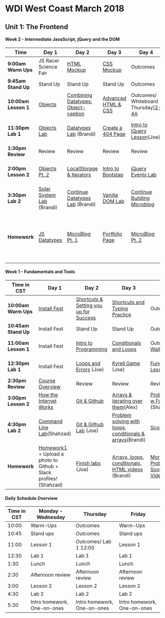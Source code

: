 # WDI West Coast March 2018
<!---
## Final Project

#### Week 12 - Final Project
Time                 | Day 1          |    Day 2      | Day 3                          | Day 4         | Day  5                      |
-----                | --------       | ----------    | ----------                     | --------      | ---------                   |
**9:00am Warm Ups**  | Final Project  | Final Project | [Optional Big O lesson][12-3A]                 | Final Project | Final Project               |
**9:45am Stand Up**  | Stand Up       | Stand Up      | Stand Up                       | Stand Up      | Stand Up                    |   
**10:00am Lesson 1** | Final Project  | Final Project | Final Project                  | Final Project | Final Project 	 	         |  
**11:30pm Lab 1**    | Final Project  | Final Project | Final Project                  | Final Project | Final Project               |  
**1:30pm Review**    | [Webpack Optional Lesson][12-1C]  | [Redux Optional Lesson][12-1C] | Final Project				   | Final Project | Final Project  		     |
**2:00pm Lesson 2**  | Final Project  | Final Project | Final Project  / 3:00 Outcomes | Final Project | Final Project Presentations |
**3:30pm Lab 2**     | Final Project  | Final Project | Outcomes                       | Final Project | Final Project Presentations |
**Homework**         | Final Project  | Final Project | Final Project     			   | Final Project | CELEBRATION!                |
--->

<!--- MONDAY --->
[12-1C]: https://git.generalassemb.ly/gist/alexw/7fe4b5e0736b1364018078bafbd28774 "Webpack"

<!--- TUESDAY --->
[12-2C]: https://github.com/shahzadkhan3iii7/react-redux-click-counter "React"
<!--- WEDS --->
[12-3A]: https://git.generalassemb.ly/WDIplus-ATX/algorithm-complexity-and-big-o/blob/master/README.md "Big O"

<!---
## Unit 4: Getting Bilingual with Python

#### Week 11 - Project 4
Time                 | Day 1      |    Day 2  | Day 3                            | Day 4                    | Day  5                  |
-----                | --------   | ----------| ----------                       | --------                 | ---------               |
**9:00am Warm Ups**  | Project 4  | Project 4 | [Data Structures][11-3A]  | Project 4                | Final Project Approvals |
**9:45am Stand Up**  | Stand Up   | Stand Up  | Stand Up                         | Stand Up                 | Stand Up         		  |   
**10:00am Lesson 1** | Project 4  | Project 4 | Project 4                        | Project 4                | Final Project Approvals |  
**11:30pm Lab 1**    | Project 4  | Project 4 | Project 4                        | Project 4                | Final Project Approvals |
**1:30pm Review**    | Project 4  | Project 4 | Project 4					     | Project 4                | Final Project Approvals |
**2:00pm Lesson 2**  | Project 4  | Project 4 | Project 4  / 3:00 Outcomes       | Project 4 Presentations! | Final Project Approvals |
**3:30pm Lab 2**     | Project 4  | Project 4 | Outcomes                         | Project 4 Presentations! | Final Project Approvals |
**Homework**         | Project 4  | Project 4 | Project 4     					 | [Final Project Prep][11-4F]       | Final Project!!!        |

 --->

<!--- WEDNESDAY --->
[11-3A]: https://git.generalassemb.ly/gist/alexw/80807439e72c961aeb5e3a70b6abaec7 "data structures"
[11-3B]:#
[11-3D]:#
[11-3C]:#
[11-3E]:#
[11-3F]:#
<!--- THURSDAY --->
[11-4A]:#
[11-4B]:#
[11-4C]:#
[11-4D]:#
[11-4E]:#
[11-4F]: https://git.generalassemb.ly/alexw/capstone-project/blob/master/README.md "Final Project"
<!--- FRIDAY --->
[11-5A]:#
[11-5B]:#
[11-5C]:#
[11-5C]:#
[11-5D]:#
[11-5E]:#
[11-5F]:#
<!---
#### Week 10 - Python + Django [reference material](https://wdi_sea.gitbooks.io/notes/content/15-python/python.html)
Time                 | Day 1                           |    Day 2                          | Day 3                            | Day 4                    | Day  5           |
-----                | --------                        | --------------                    | ----------                       | --------                 | ---------        |
**9:00am Warm Ups**  | [Warm Ups][10-1A]               | [Warm Ups][10-2A]                          | [Whiteboard Wednesday][10-3A]      | Warm Ups                 | Warm Ups         |
**9:45am Stand Up**  | Stand Up                        | Stand Up                          | Stand Up                         | Stand Up                 | Stand Up         |   
**10:00am Lesson 1** | [Intro to Python][10-1B]        | [Python Classes][10-2B]           | [SQL][10-3B]                     | [Intro to Django][10-4B] | [Project 4 Prep][10-5B] |  
**11:30pm Lab 1**    | Intro to Python | [Shopping List Lab][10-2C]       | [SQL Carmen Sandiego lab][10-3C] | [Django][10-4C]          | Project 4        |
**1:30pm Review**    |  Review					       | Review						       | Python Review					  | Review				     | Review   		|
**2:00pm Lesson 2**  | [Python Challenges][10-1D]      | [Inhertiance][10-2D] | [Relationships][10-3D]  / 3:00 Outcomes   | [Django][10-4D]          | Project 4        |
**3:30pm Lab 2**     | [Python Challenges][10-1E] | [Codebar Lab][10-2E]  | Outcomes                         | [Django][10-4E]          | Project 4        |
**Homework**         | [State Capitals + Video][10-1F] | Codebar Lab Cont. + [Reading][10-2F]  | [Orange Tree OOPython][10-3F]    | [Project 4 Prep][10-4F]  | Project 4        |
 --->

<!--- MONDAY --->
[10-1A]: https://git.generalassemb.ly/WDIplus-ATX/warm-ups/blob/master/week-10/monday.md "Warm up"
[10-1B]: https://git.generalassemb.ly/alexw/intro-python "Intro python"
[10-1C]:#
[10-1D]:https://git.generalassemb.ly/WDIplus-ATX/python-challenges/blob/master/README.md 'python challenges'
[10-1E]:https://git.generalassemb.ly/WDIplus-ATX/python-challenges/blob/master/README.md 'python challenges'
[10-1F]:https://git.generalassemb.ly/gist/alexw/1a850d8f4d031ab7aa19523e4304e2b5 

<!--- TUESDAY --->
[10-2A]: https://git.generalassemb.ly/WDIplus-ATX/warm-ups/blob/master/week-10/tuesday.md
[10-2B]: https://git.generalassemb.ly/WDIplus-ATX/python-classes/blob/master/README.md "Classes"
[10-2C]: https://git.generalassemb.ly/flawgical/Shopping-list-python "Shopping List Lab"
[10-2D]: https://git.generalassemb.ly/WDIplus-ATX/python-class-inheritance "Inheritance"
[10-2E]: https://git.generalassemb.ly/WDIplus-ATX/codebar "Codebar lab"
[10-2F]: https://medium.com/xplenty-blog/the-sql-vs-nosql-difference-mysql-vs-mongodb-32c9980e67b2
<!--- WEDNESDAY --->
[10-3A]: https://git.generalassemb.ly/WDIplus-ATX/warm-ups/blob/master/week-10/wednesday.md "Whiteboard Weds"
[10-3B]: https://git.generalassemb.ly/alexw/intro-sql "SQL"
[10-3C]: https://git.generalassemb.ly/WDIplus-ATX/carmen-sandiego/blob/master/README.md 'Carmen Sandiego'
[10-3D]: https://git.generalassemb.ly/gist/alexw/8580f95cd86156811d382ce7ee26d9d1
[10-3E]:#
[10-3F]: https://git.generalassemb.ly/gist/alexw/2f4c60314e6f601e1bce9127ba77c998
<!--- THURSDAY --->
[10-4A]: https://git.generalassemb.ly/gist/alexw/8580f95cd86156811d382ce7ee26d9d1
[10-4B]: https://git.generalassemb.ly/alexw/TreasureGram
[10-4C]:#
[10-4D]:#
[10-4E]:#
[10-4F]: https://git.generalassemb.ly/gist/alexw/5caca655bbc4b95926c73ced9482a743
<!--- FRIDAY --->
[10-5A]:#
[10-5B]:#
[10-5C]:#
[10-5C]:#
[10-5D]:#
[10-5E]:#
[10-5F]:#
<!---
## Unit 3: Front End 2018 with React

#### Week 9 - Project 3
Time                 | Day 1     |    Day 2                  | Day 3                           | Day 4                                   | Day  5    |
-----                | --------  | --------------            | ----------                      | --------                                | --------- |
**9:00am Warm Ups**  | Project 3 | Project 3                 | Whiteboard Wednesday (Optional) | Project 3                               | Project 3 |
**9:45am Stand Up**  | Stand Up  | Stand Up                  | Stand Up                        | Stand Up                                | Stand Up  |   
**10:00am Lesson 1** | Project 3 | [Webpack][9-2C](Optional) | [Redux][9-3C](Optional)         | [Advanced Command Line][9-4C](Optional) | Project 3 |  
**11:30pm Lab 1**    | Project 3 | Project 3                 | Project 3                       | Project 3                               | Project 3 |
**1:30pm Review**    | Project 3 | Project 3                 | Project 3 / 3:00 Outcomes       | Project 3                               | Project 3 Presentations |
**3:30pm Lab 2**     | Project 3 | Project 3                 | Outcomes                        | Project 3                               | Project 3 Presentations |
**Homework**         | Project 3 | Project 3                 | Project 3                       | Project 3 Planning                      | [Python Reading][9-5F] |
 --->

<!--- MONDAY --->
[9-1A]:#
[9-1B]:#
[9-1C]:#
[9-1D]:#
[9-1E]:#
[9-1F]:#
[9-1FB]:#
<!--- TUESDAY --->
[9-2A]:#
[9-2B]:#
[9-2C]: https://git.generalassemb.ly/gist/alexw/7fe4b5e0736b1364018078bafbd28774 "Webpack"
[9-2D]:#
[9-2E]:#
[9-2F]:#
<!--- WEDNESDAY --->
[9-3A]:#
[9-3B]:#
[9-3D]:#
[9-3C]:#
[9-3E]:#
[9-3F]:#
<!--- THURSDAY --->
[9-4A]:#
[9-4B]:#
[9-4C]:#
[9-4D]:#
[9-4E]:#
[9-4F]:#
<!--- FRIDAY --->
[9-5A]:#
[9-5B]:#
[9-5C]:#
[9-5C]:#
[9-5D]:#
[9-5E]:#
[9-5F]: https://git.generalassemb.ly/gist/alexw/53a0f9b5a55c60afadca1491eaa431ca "Python reading"
<!---
#### Week 8 - React
Time                 | Day 1                        |    Day 2                      | Day 3                                      | Day 4                    | Day  5    |
-----                | --------                     | --------------                | ----------                                 | --------                 | --------- |
**9:00am Warm Ups**  | [Warm Up][8-1A]              | [Warm Up][8-2A]               | [Whiteboard Wednesday][8-3A]               | [Warm Up][8-4A]          | Project 3 |
**9:45am Stand Up**  | Stand Up                     | Stand Up                      | Stand Up                                   | Stand Up                 | Stand Up  |   
**10:00am Lesson 1** | [Intro to React][8-1B]       | [React Router + Review][8-2B] | [Giphy Lab][8-3B]                          | [Reddit Clone Lab][8-4B] | Project 3 |  
**11:30pm Lab 1**    | [Intro to React pt. 2][8-1C] | [Todo Lab][8-2C]              | [Giphy Lab][8-3C]                          | [Reddit Clone Lab][8-4B] | Project 3 |
**1:30pm Review**    | Review                       | Review                        | [React Review + Walkthrough][8-3D]         | Review                   | Project 3 |
**2:00pm Lesson 2**  | [React Lab][8-1D]            | [Todo Lab][8-2D]              | React Review + Walkthrough / 3:00 Outcomes | [Reddit Clone Lab][8-3F] | Project 3 |
**3:30pm Lab 2**     | [React Lab 2][8-1E]          | [Todo Lab][8-2E]              | Outcomes                                   | [Project 3 Intro][8-4E]  | Project 3 |
**Homework**         | [React Lab][8-1F] + Reading  | [Todo Lab][8-2F]              | [Reddit Clone Lab][8-3F] + [promises reading][8-3FB]                   | Project 3 Planning       | Project 3 |
 --->

<!--- MONDAY --->
[8-1A]:#
[8-1B]: https://git.generalassemb.ly/WDIplus-ATX/react-intro/blob/master/README.md "React Intro"
[8-1C]: https://git.generalassemb.ly/WDIplus-ATX/react-intro-2/blob/master/README.md "React Intro 2"
[8-1D]: https://git.generalassemb.ly/WDIplus-ATX/simple-blog-react/blob/master/README.md 'React Lab'
[8-1E]: https://git.generalassemb.ly/WDIplus-ATX/atm-react-lab 'React Lab 2'
[8-1F]:#
[8-1FB]:#
<!--- TUESDAY --->
[8-2A]: https://git.generalassemb.ly/WDIplus-ATX/warm-ups/blob/master/week-8/tuesday.md "Warm up"
[8-2B]: https://git.generalassemb.ly/WDIplus-ATX/react-router/blob/master/README.md "React Router"
[8-2C]: https://git.generalassemb.ly/WDIplus-ATX/react_todo_walkthrough "Todo Lab"
[8-2D]: https://git.generalassemb.ly/WDIplus-ATX/react_todo_walkthrough "Todo Lab"
[8-2E]: https://git.generalassemb.ly/WDIplus-ATX/react_todo_walkthrough "Todo Lab"
[8-2F]: https://git.generalassemb.ly/WDIplus-ATX/react_todo_walkthrough "Todo Lab"
<!--- WEDNESDAY --->
[8-3A]: https://git.generalassemb.ly/WDIplus-ATX/warm-ups/blob/master/week-8/wednesday.md "Whiteboard Wendesday"
[8-3B]: https://git.generalassemb.ly/WDIplus-ATX/react-giphy/blob/master/README.md 'Giphy Lab'
[8-3D]:#
[8-3C]: https://git.generalassemb.ly/WDIplus-ATX/react-giphy/blob/master/README.md 'Giphy Lab'
[8-3E]:#
[8-3F]: https://git.generalassemb.ly/WDIplus-ATX/reddit-clone-mern 'Reddit Clone Lab'
[8-3FB]: https://git.generalassemb.ly/gist/alexw/fe83b700953eec0f821455347cd01b51 'promises reading'
<!--- THURSDAY --->
[8-4A]: https://git.generalassemb.ly/WDIplus-ATX/warm-ups/blob/master/week-8/thurs.md
[8-4B]:#
[8-4C]:#
[8-4D]:#
[8-4E]: https://git.generalassemb.ly/WDIplus-ATX/project3/blob/master/readme.md "Project 3"
[8-4F]:#
<!--- FRIDAY --->
[8-5A]:#
[8-5B]:#
[8-5C]:#
[8-5C]:#
[8-5D]:#
[8-5E]:#
[8-5F]:#
<!---
## Unit 2: Intro to the Back End - Node, Express and MongoDB

#### Week 7 - Project 2 + Bonus Lessons + Hackathon!
Time | Day 1 |    Day 2       | Day 3      | Day 4     | Day  5                                    |
----- | -------- | --------------   | ----------    | --------  | ---------   |
 **9:00am Warm Ups** | Project 2  | Project 2 | [Whiteboard Wednesday][7-3A] | Hackathon :computer:  | Hackathon |
 **9:45am Stand Up** | Stand Up | Stand Up  | Stand Up | Hackathon | Hackathon |
 **10:00am Lesson 1** | Project 2 |  Project 2  | [Unit 2 Review][7-3B]  | Hackathon | Hackathon |  
 **11:30pm Lab 1** | Project 2 | Project 2  |  [TDD + Jasmine][7-3C]   | Hackathon | Hackathon |
**1:30pm Review** | Project 2 | Project 2   |[BCrypt + Roll your Own Auth][7-3D]    | Hackathon | Hackathon |
**2:00pm Lesson 2** | Project 2 |  Project 2 Presentations |  [BCrypt + Roll your Own Auth][7-3B] / 3:00 Outcomes | Hackathon | Hackathon
**3:30pm Lab 2** | Project 2 |  Project 2 Presentations Cont. | Outcomes | Hackathon| Hackathon |
**Homework** | Project 2 | Relax | Relax | Hackathon | [Reading + Start thinking about Lightning Talks][7-5F] |
 --->

<!--- MONDAY --->
[7-1A]:#
[7-1B]:#
[7-1C]:#
[7-1D]:#
[7-1E]:#
[7-1F]:#
<!--- TUESDAY --->
[7-2A]:#
[7-2B]:#
[7-2C]:#
[7-2D]:#
[7-2E]:#
[7-2F]:#
<!--- WEDNESDAY --->
[7-3A]: https://git.generalassemb.ly/WDIplus-ATX/warm-ups/blob/master/week-2/thursday.md "revisit piglatin"
[7-3B]: https://git.generalassemb.ly/gist/alexw/8c9444ceddec0abf208be57db4cb8d15 "Review"
[7-3D]: https://git.generalassemb.ly/WDIplus-ATX/bcrypt-roll-your-own-auth/blob/master/README.md "BCrypt"
[7-3C]: https://git.generalassemb.ly/WDIplus-ATX/tdd-with-jasmine/blob/master/readme.md "Jasmine"
[7-3E]:#
[7-3F]:#
<!--- THURSDAY --->
[7-4A]:#
[7-4B]:#
[7-4C]:#
[7-4D]:#
[7-4E]:#
[7-4F]:#
<!--- FRIDAY --->
[7-5A]:#
[7-5B]:#
[7-5C]:#
[7-5C]:#
[7-5D]:#
[7-5E]:#
[7-5F]: https://git.generalassemb.ly/gist/alexw/2eb4a2f1e53da026178d4fa928b7b0be 'About Lightining Talks'
<!---
#### Week 6 - Project 2
Time | Day 1 |    Day 2       | Day 3      | Day 4     | Day  5                                    |
----- | -------- | --------------   | ----------    | --------  | ---------   |
 **9:00am Warm Ups** | MLK :pray: |:snowflake: | Project 2 Approvals| Project 2  | Project 2|
 **9:45am Stand Up** | MLK | :snowflake:  | Project 2 | Stand Up | Stand Up |
 **10:00am Lesson 1** | MLK |  [Project 2 Intro][6-2B] :snowflake:   |  Project 2| Project 2 | Project 2 |  
 **11:30pm Lab 1** | MLK | [Project 2 Planning][6-2C] :snowflake:  |  Project 2   | Project 2 | Project 2 |
**1:30pm Review** | MLK | Project 2 Planning :snowflake:   |   Project 2 | Project 2 | Project 2 |
**2:00pm Lesson 2** | MLK |  Project 2 Planning, Proposals :snowflake: |  Tunely Demos / 3:00 Outcomes | Project 2 | Project 2
**3:30pm Lab 2** | MLK |  Project 2 Planning, Proposals :snowflake: | Outcomes | Project 2| Project 2 |
**Homework** | MLK | Project 2  Planning :snowflake: | Project 2 | Project 2 | Project 2 |
 --->

<!--- MONDAY --->
[6-1A]:#
[6-1B]:#
[6-1C]:#
[6-1D]:#
[6-1E]:#
[6-1F]:#
<!--- TUESDAY --->
[6-2A]:#
[6-2B]: https://git.generalassemb.ly/WDIplus-ATX/project-2-express/blob/master/README.md "Project 2"
[6-2C]: https://git.generalassemb.ly/WDIplus-ATX/project-2-express/blob/master/README.md "Project 2"
[6-2D]:#
[6-2E]:#
[6-2F]:#
<!--- WEDNESDAY --->
[6-3A]:#
[6-3B]:#
[6-3C]:#
[6-3D]:#
[6-3E]:#
[6-3F]:#
<!--- THURSDAY --->
[6-4A]:#
[6-4B]: https://git.generalassemb.ly/gist/alexw/199cc9ac8ff14b022d33063610ebf6f6 "BCrypt"
[6-4C]:#
[6-4D]:#
[6-4E]:#
[6-4F]:#
<!--- FRIDAY --->
[6-5A]:#
[6-5B]:#
[6-5C]:#
[6-5C]:#
[6-5D1]:#
[6-5D]:#
[6-5E]:#
[6-5F]:#

<!---
#### Week 5 - Full CRUD, Full Stack

Time | Day 1 |    Day 2       | Day 3      | Day 4     | Day  5                                    |
----- | -------- | --------------   | ----------    | --------  | ---------   |
 **9:00am Warm Ups** | [Warm Up][5-1A]  | [Warm Up][5-2A] | [Whiteboard Wednesdays][5-3A]| [Warm Up][5-4A]  | [Warm Up][5-5A]|
 **9:45am Stand Up** | Stand Up | Stand Up | Stand Up | Stand Up | Stand Up |
 **10:00am Lesson 1** | Create + Read |  [Intro to Mongo][5-2B]    |  [Full Stack Todo Lab][5-3B]| [OAuth with Passport][5-4B]      | [Tunely: Full Stack Group Lab][5-5C] |  
 **11:30pm Lab 1** | [create read lab][5-1C] | [Partials and Express Generator][5-2C]  |  [Full Stack Todo Lab][5-3C]   | [OAuth Lab][5-4C] | [Tunely: Full Stack Group Lab][5-5C] |
**1:30pm Review** | Review | Review  |  Review | Review | Guest Speaker Ben Hulan! |
**2:00pm Lesson 2** | [Update Destroy][5-1D] |  [Intro to Mongoose][5-2D] | [Embedded Relationships][5-3D] / 3:00 Outcomes | [Continue on Oauth with Passport Lab][5-4D] | SCRUM
**3:30pm Lab 2** | Update Destroy Lab |  [Mongoose Lab][5-3E] | Outcomes | [Deploying a Full stack App][5-4E] | Deploy Party! + Final Scrum @4:30|
**Homework** | [Homework][5-1F]| [Homework: Mongoose Lab Bonuses][5-2F]| [Embedded Relationships Homework][5-3F]  | Homework Finish OAuth | [Continue on lab][5-5C] |
 --->

<!--- MONDAY --->
[5-1A]: https://git.generalassemb.ly/WDIplus-ATX/warm-ups/blob/master/week-5/wednesday.md "Warm Up"
[5-1B]: #
[5-1C]: https://git.generalassemb.ly/WDIplus-ATX/Create-Read-Lab/tree/master 'Create-Read-Lab'
[5-1D]: https://git.generalassemb.ly/WDIplus-ATX/C-R-U-D-LAB/blob/master/README.md "Update Destroy Lab"
[5-1E]: #
[5-1F]: https://git.generalassemb.ly/WDIplus-ATX/Student-Homework-Repo/blob/master/week-5/monday.md
<!--- TUESDAY --->
[5-2A]: ""
[5-2B]: https://git.generalassemb.ly/WDIplus-ATX/intro-to-mongo/blob/master/README.md "Mongo"
[5-2C]: https://git.generalassemb.ly/WDIplus-ATX/Express-generator-and-partials/blob/master/README.md "Partials and Express Generator"
[5-2D]: https://git.generalassemb.ly/WDIplus-ATX/intro-to-mongoose/blob/master/README.md "Mongoose"
[5-2E]: #
[5-2F]: https://git.generalassemb.ly/WDIplus-ATX/Mongoose-Lab 'Mongoose Lab'
<!--- WEDNESDAY --->
[5-3A]: https://git.generalassemb.ly/WDIplus-ATX/warm-ups/blob/master/week-5/wednesday.md "Whiteboard Wednesday"
[5-3B]: https://git.generalassemb.ly/WDIplus-ATX/Mongoose-Todo-Lab/blob/master/README.md 'Mongoose-Todo-Lab'
[5-3C]: https://git.generalassemb.ly/WDIplus-ATX/Mongoose-Todo-Lab/blob/master/README.md 'Mongoose-Todo-Lab'
[5-3D]: https://git.generalassemb.ly/WDIplus-ATX/mongo-mongoose-relationships "Relationships"
[5-3E]: #
[5-3F]: #
<!--- THURSDAY --->
[5-4A]:http://www.jwstelly.org/BrainTeaser/Problem.php?id=14 "Thursday Warm up"
[5-4B]: https://git.generalassemb.ly/WDIplus-ATX/passport-and-oauth/blob/master/readme.md "OAuth"
[5-4C]: https://git.generalassemb.ly/WDIplus-ATX/passport-and-oauth/blob/master/readme.md "OAuth"
[5-4D]: https://git.generalassemb.ly/WDIplus-ATX/passport-and-oauth/blob/master/readme.md "OAuth"
[5-4E]: https://git.generalassemb.ly/WDIplus-ATX/HEROKU-EXPRESS/blob/master/README.md "Deploy"
[5-4F]: #
<!--- FRIDAY --->
[5-5A]: https://git.generalassemb.ly/WDIplus-ATX/warm-ups/blob/master/week-5/friday.md "Friday Warm up"
[5-5B]: https://git.generalassemb.ly/WDIplus-ATX/express-static-assets-and-middleware/blob/master/README.md "Static Files and Middleware"
[5-5C]: https://git.generalassemb.ly/WDIplus-ATX/Tunely-Lab/blob/master/README.md
[5-5C]: https://git.generalassemb.ly/WDIplus-ATX/static-asset-lab/blob/master/README.md "Static Asset Lab"
[5-5D1]: https://git.generalassemb.ly/WDIplus-ATX/express-ejs-views "EJS Templates"
[5-5D]: https://git.generalassemb.ly/WDIplus-ATX/Express-router/blob/master/README.md "Express Router Lesson"
[5-5E]: https://git.generalassemb.ly/WDIplus-ATX/express-ejs-views-lab "EJS Template Lab"
[5-5F]: https://git.generalassemb.ly/WDIplus-ATX/Student-Homework-Repo/blob/master/week-4/friday.md "EJS quick lab + Node Lab + Bonus PR"

<!---
#### Week 4 - Project 1 Completions, Intro to Node and Express

Time | Day 1 |    Day 2       | Day 3      | Day 4     | Day  5                                    |
----- | -------- | --------------   | ----------    | --------  | ---------   |
 **9:00am Warm Ups** | Happy New Year! :confetti_ball:  | [Warm Up (optional)][4-2A] | [Whiteboard Wednesdays][4-3A]| [Warm Up][4-4A]  | [Warm Up][4-5A]|
 **9:45am Stand Up** | Happy New Year! :confetti_ball: | Stand Up | Stand Up | Stand Up | Stand Up |
 **10:00am Lesson 1** | Happy New Year! :confetti_ball: |  Project 1     |  [Optional Lesson: Firebase][4-3B]| [Intro To Node and Express][4-4B]      | [Serving Static Files in Express][4-5B] |  
 **11:30pm Lab 1** | Happy New Year! :confetti_ball: |  Project 1  |  Project 1 Presentation Prep   | [Express Lab][4-4C] | [Static File Lab][4-5C] |
**1:30pm Review** | Happy New Year! :confetti_ball: | Project 1  |  Project 1 Presentations | Review | Review |
**2:00pm Lesson 2** | Happy New Year! :confetti_ball: |  Project 1  | Project 1 Presentations / 3:00 Outcomes | [Intro to REST][4-4D] | [EJS Templates][4-5D1] [Express Router Lesson][4-5D]
**3:30pm Lab 2** | Happy New Year! :confetti_ball: |  Project 1 | Outcomes | [Build a mini RESTful JSON API][4-4E] | [EJS Template Lab][4-5E] |
**Homework** | Project 1 | Project 1 | [Watch Videos, Self Guided Review of Unit 1][4-3F]  | [Complete Labs for today][4-4F] | [EJS quick lab + Node Lab + Bonus PR][4-5F] |
 --->

<!--- MONDAY --->
[4-1A]: #
[4-1B]: #
[4-1C]: #
[4-1D]: #
[4-1E]: #
[4-1F]: #
<!--- TUESDAY --->
[4-2A]: https://git.generalassemb.ly/WDIplus-ATX/warm-ups/tree/master/week-4/tuesday ""
[4-2B]: #
[4-2C]: #
[4-2D]: #
[4-2E]: #
[4-2F]: #
<!--- WEDNESDAY --->
[4-3A]: https://git.generalassemb.ly/WDIplus-ATX/warm-ups/blob/master/week-4/wednesday.md "Whiteboard Wednesday"
[4-3B]: https://git.generalassemb.ly/WDIplus-ATX/Basic-Firebase-Tutorial
[4-3C]: #
[4-3D]: #
[4-3E]: #
[4-3F]: #
<!--- THURSDAY --->
[4-4A]:https://git.generalassemb.ly/WDIplus-ATX/warm-ups/blob/master/week-4/thursday.md "Thursday Warm up"
[4-4B]: https://git.generalassemb.ly/WDIplus-ATX/intro-to-node-and-express/blob/master/README.md "Intro to Node and Express"
[4-4C]: https://git.generalassemb.ly/WDIplus-ATX/Express-Lab/blob/master/README.md
[4-4D]: https://git.generalassemb.ly/WDIplus-ATX/intro-to-rest-with-express/blob/master/README.md "Intro to REST" 
[4-4E]: https://git.generalassemb.ly/WDIplus-ATX/rest-intro-lab/blob/master/README.md
[4-4F]: https://git.generalassemb.ly/WDIplus-ATX/Student-Homework-Repo/blob/master/week-4/thursday.md "Complete Labs"
<!--- FRIDAY --->
[4-5A]: https://git.generalassemb.ly/WDIplus-ATX/debugging-js/blob/master/readme.md "Friday Warm up"
[4-5B]: https://git.generalassemb.ly/WDIplus-ATX/express-static-assets-and-middleware/blob/master/README.md "Static Files and Middleware"
[4-5C]: https://git.generalassemb.ly/WDIplus-ATX/static-asset-lab/blob/master/README.md "Static Asset Lab"
[4-5D1]: https://git.generalassemb.ly/WDIplus-ATX/express-ejs-views "EJS Templates"
[4-5D]: https://git.generalassemb.ly/WDIplus-ATX/Express-router/blob/master/README.md "Express Router Lesson"
[4-5E]: https://git.generalassemb.ly/WDIplus-ATX/express-ejs-views-lab "EJS Template Lab"
[4-5F]: https://git.generalassemb.ly/WDIplus-ATX/Student-Homework-Repo/blob/master/week-4/friday.md "EJS quick lab + Node Lab + Bonus PR"

## Unit 1: The Frontend
<!---
#### Week 3 - API's, Advanced Problem Solving and Project 1

Time | Day 1 |    Day 2       | Day 3      | Day 4     | Day  5                                    |
----- | -------- | --------------   | ----------    | --------  | ---------   |
 **9:00am Warm Ups** | Review Homework   | [Warm Up][3-2A] | [Whiteboard Wednesdays][3-3A]| [Warm Up][3-4A]  | [Project 1 Plan Share][3-5A]|
 **9:45am Stand Up** | Stand Up   | Stand Up | Stand Up | Stand Up | Stand Up |
 **10:00am Lesson 1** | [HTML5 Forms + CSS Animate][3-1B]    |  [AJAX Part 1][3-2B]     | [Object Oriented Programming][3-3B]           | [MVP's and Agile Methodologies][3-4B]      | Project 1       |  
 **11:30pm Lab 1** | [HTML Forms Lab][3-1C]     |  [AJAX Lab][3-2C]   | [Flower Power OOP Lab][3-2C]   | [Project 1 Intro][3-3C] | Project 1 |
**1:30pm Review** | Review | Review | Review | Review | Review |
**2:00pm Lesson 2** | Unit 1 Review    |   [AJAX Part 2][3-2D]  | OOP Refactor / 3:00 Outcomes     | [Project 1 Planning & Proposals][3-3C] | Project 1
**3:30pm Lab 2** | Unit 1 Review    |   [Continue AJAX Lab][3-2E] | Outcomes | [Project 1 Planning & Proposals][3-3C] | Project 1   |
**Homework** | [Responsive CSS][3-1F]  | [Homework][3-2F] | [OOP + Bonus JS Racer Refactor][3-3F]  | [ Video: Live code of Space Invaders + Project 1 Boilerplate][3-4F] | Project 1 |
 --->

[3-1A]:#
[3-1B]: https://git.generalassemb.ly/WDIplus-ATX/HTML-forms-and-animations/blob/master/README.md "Forms and Animations"
[3-1C]: https://git.generalassemb.ly/WDIplus-ATX/HTML-Forms-Lab/blob/master/README.md 'HTML Forms Lab'
[3-1D]:#
[3-1E]:#
[3-1F]:https://git.generalassemb.ly/WDIplus-ATX/CSS-Responsive-Design/blob/master/readme.md 'Responsive CSS'

[3-2A]: https://git.generalassemb.ly/WDIplus-ATX/warm-ups/tree/master/week-3/tuesday "Stopwatch Warm Up"
[3-2B]: https://git.generalassemb.ly/WDIplus-ATX/ajax/blob/master/README.md "AJAX $.get"
[3-2C]: https://git.generalassemb.ly/WDIplus-ATX/Flower-Power-OOP/blob/master/readme.md 'Flower Power Lab'
[3-2D]: https://git.generalassemb.ly/WDIplus-ATX/ajax/blob/master/README.md "AJAX $.post"
[3-2E]: https://git.generalassemb.ly/WDIplus-ATX/Ajax-Lab 'Continue AJAX Lab'
[3-2F]: https://git.generalassemb.ly/WDIplus-ATX/Currency-converter/blob/master/README.md

[3-3A]: https://git.generalassemb.ly/WDIplus-ATX/warm-ups/blob/master/week-3/wednesday.md "Whiteboard Wednesday"
[3-3B]: https://git.generalassemb.ly/WDIplus-ATX/oop-js/blob/master/README.md
[3-3C]: https://git.generalassemb.ly/WDIplus-ATX/project-1/blob/master/README.md "Project 1!"
[3-3D]:#
[3-3F]:#
[3-4F]: https://vimeo.com/105955605 'Live Code of Space Invaders'

[3-4A]:https://git.generalassemb.ly/WDIplus-ATX/warm-ups/blob/master/week-3/thursday/clock-hands/README.md "Thursday Warm up"
[3-4B]:https://git.generalassemb.ly/WDIplus-ATX/mvp-and-agile/blob/master/README.md "Agile and MVP"
[3-4C]:#
[3-4D]:#
[3-4E]:#
[3-5A]:#
[3-5B]:#
[3-5C]:#
[3-5D]:#
[3-5E]:#

#### Week 2 - Intermediate JavaScript, jQuery and the DOM

Time                 | Day 1                    |    Day 2                                    | Day 3                       | Day 4                                | Day  5                                 |
-----                | --------                 | --------------                              | ----------                  | --------                             | ---------                              |
**9:00am Warm Ups**  | JS Racer Science Fair    | [HTML Mockup][2-2A]                         | [CSS Mockup ][2-3A]         | Outcomes                             | [Flexbox Froggy][2-5A]                 |
**9:45am Stand Up**  | Stand Up                 | Stand Up                                    | Stand Up                    | Outcomes                             | Stand Up                               |
**10:00am Lesson 1** | [Objects][2-1B]          | [Combining Datatypes: Object-ception][2-2B] | [Advanced HTML & CSS][2-3B] | Outcomes/ Whiteboard Thursday][2-4A] | [jQuery Todo List: Full Day Lab][2-5B] |  
**11:30pm Lab 1**    | [Objects Lab][2-1C]      | [Datatypes Lab][2-2C] (Brandi)                      | [Create a 404 Page][2-3C]   | [Intro to jQuery Lesson][2-4B](Joe)  | jQuery Todo List: Full Day Lab         |
**1:30pm Review**    | Review                   | Review                                      | Review                      | Review                               | Review                                 |
**2:00pm Lesson 2**  | [Objects Pt. 2][2-1D]    | [LocalStorage & Iterators][2-2D]            | [Intro to Bootstap][2-3D]   | [jQuery Events Lab][2-4D]            | jQuery Todo List: Full Day Lab         |
**3:30pm Lab 2**     | [Solar System Lab][2-1E] (Brandi) | [Continue Datatypes Lab][2-2E] (Brandi)              | [Vanilla DOM Lab][2-3E]     | [Continue Building Microblog][2-4E]  | jQuery Todo List: Full Day Lab         |
**Homework**         | [JS Datatypes][2-1F]     | [MicroBlog Pt. 1][2-2F]                     | [Portfolio Page][2-3F]      | [MicroBlog Pt. 2][2-4F]              | Make Todo or MicroBlog Portfolio-worthy, Finish Flexbox Froggy |

<!--- MONDAY --->
 [2-1A]: #
 [2-1B]:  https://git.generalassemb.ly/wdi-wc-march2018/Objects "JavaScript Objects" 
 [2-1C]: https://git.generalassemb.ly/wdi-wc-march2018/Objects-lab 'Objects Lab' 
 [2-1D]:  https://git.generalassemb.ly/wdi-wc-march2018/Objects "Objects Part 2" 
 [2-1E]:  https://git.generalassemb.ly/wdi-wc-march2018/Afternoon-lab-solarsystem "Solar System Lab" 
 [2-1F]: https://git.generalassemb.ly/wdi-wc-march2018/Homework/blob/master/Week_Two/Monday/JS_Datatypes.md 'Objects and CSS Videos'
<!--- Tues --->
 [2-2A]:  https://git.generalassemb.ly/wdi-wc-march2018/warm-ups/tree/master/week-2/tuesday "Html Mockup 2" 
 [2-2B]:  https://git.generalassemb.ly/wdi-wc-march2018/object-ception "Object-ception" 
 [2-2C]:  https://git.generalassemb.ly/wdi-wc-march2018/combining-datatypes-morning-lab 
 [2-2D]:  https://git.generalassemb.ly/wdi-wc-march2018/local-storage-and-iterators "Local Storage and Iterators" 
 [2-2E]: https://git.generalassemb.ly/wdi-wc-march2018/combining-datatypes-morning-lab "Continued Combining Datatypes" 
 [2-2F]: https://git.generalassemb.ly/wdi-wc-march2018/Homework/blob/master/Week_Two/Tuesday/Microblog.md 'MicroBlog' 

<!--- Weds --->
 [2-3A]:  https://git.generalassemb.ly/wdi-wc-march2018/warm-ups/blob/master/week-2/wednesday.md "CSS Mockup 2" 
 [2-3B]:  https://git.generalassemb.ly/wdi-wc-march2018/advanced-html-and-css "HTML + CSS"
 [2-3C]:  https://git.generalassemb.ly/wdi-wc-march2018/create-a-404-page 'Continue Building Microblog' 
 [2-3D]:  https://git.generalassemb.ly/wdi-wc-march2018/intro-to-bootstrap "Bootstrap" 
 [2-3E]:  https://git.generalassemb.ly/wdi-wc-march2018/Vanilla-DOM "Microblog Bootstrap Refactor" 
 [2-3F]:  https://git.generalassemb.ly/wdi-wc-march2018/Homework/blob/master/Week_Two/Wednesday/Portfolio.md 'jQuery Events' 


<!--- Thurs --->
 [2-4A]:  https://git.generalassemb.ly/wdi-wc-march2018/warm-ups/blob/master/week-2/thursday.md "Whiteboard Thursday"    
 [2-4B]: https://git.generalassemb.ly/wdi-wc-march2018/Intro-to-jQuery "Intro to jQuery" 
 [2-4C]: https://git.generalassemb.ly/wdi-wc-march2018/jQuery-Todo-List "Full-Day jQuery ToDo Lab" 
 [2-4D]:  https://git.generalassemb.ly/wdi-wc-march2018/jQuery-Events-Lab/blob/master/README.md "Full-Day jQuery ToDo Lab"
 [2-4E]:  #
 [2-4F]:  https://git.generalassemb.ly/wdi-wc-march2018/Homework/blob/master/Week_Two/Thursday/Microblog.md 'Portfolio Homework' 


<!--- Friday --->
 [2-5A]:  http://flexboxfroggy.com/ "Flexbox Froggy" 
 [2-5B]: https://git.generalassemb.ly/wdi-wc-march2018/jQuery-Todo-List "Full-Day jQuery ToDo Lab" 



#### Week 1 - Fundamentals and Tools

 Time in CST                | Day 1                |    Day 2                                       | Day 3                                | Day 4                                       | Day  5                                    |
-----                 | --------             | --------------                                 | ----------                           | --------                                    | ---------   |
 **10:00am Warm Ups**  | [Install Fest][1-1A] | [Shortcuts & Setting you up for Success][1-2A] | [Shortcuts and Typing Practice][1-3A]| Outcomes                                    | [CSS Walkthrough][1-5A]  
 **10:45am Stand Up**  | Install Fest         | Stand Up                                       | Stand Up                             | Outcomes                                    | Stand Up |
 **11:00am Lesson 1** | Install Fest         | [Intro to Programming][1-2B]                    | [Conditionals and Loops][1-3B]      | Outcomes/[HTML Walkthrough][1-4A]                                  | [Callbacks and Event Listeners][1-5B]  |  
 **12:30pm Lab 1**    | Install Fest         | [Loops and Errors][1-2C]  (Joe)                     | [Kyrell Game][1-3C]  (Joe)                | [Functions Lesson][1-4C] (Brandi)                    | [Psuedo-Coding][1-5F]  (Brandi)   |
**2:30pm Review**     | [Course Overview][1-1DA] | Review                                         | Review                               | Review                                      | Review |
**3:00pm Lesson 2**   |  [How the Internet Works][1-1DB] |[Git & Github][1-2D] | [Arrays & iterating over them][1-3D](Alex)| [Problem Solving w Functions Lab][1-4D] (Shahzad)| [Tic Tac Toe Livecode][1-5D]
**4:30pm Lab 2**      | [Command Line Lab][1-1E](Shahzad)| [Git & Github Lab][1-2E] (Joe)                   | [Problem solving with loops, conditionals & arrays][1-3E](Brandi) | [Scope Lesson][1-4E] | [Problem Solving][1-5G] (Brandi)  |
**Homework**          | [Homework1][1-1F] + Upload a photo to Github + Slack profiles! (Shahzad) | [Finish labs][1-2F] (Joe) | [Arrays, loops, conditionals, HTML videos][1-3G]  (Brandi) | [More Function Problems w Scope + CSS Video][1-3E] (Shahzad)| [JS-Racer!][1-4F] (Brandi) |

<!--- MONDAY --->
[1-1A]: https://git.generalassemb.ly/wdi-wc-march2018/installfest
[1-1B]: #
[1-1C]: #
[1-1DA]: https://git.generalassemb.ly/wdi-wc-march2018/course-overview "Course Overview"
[1-1DB]: https://git.generalassemb.ly/wdi-wc-march2018/how-the-internet-works "How the internet works"
[1-1E]:  https://git.generalassemb.ly/flawgical/Command-line-lab1/blob/master/README.md "Command Line Lab"
[1-1F]: https://git.generalassemb.ly/flawgical/Homework1/tree/master "Homework 1"

<!--- Tues --->
[1-2A]: https://git.generalassemb.ly/wdi-wc-march2018/warm-ups/blob/master/week-1/tues.md "Shortcuts & Setting you up for Success"
[1-2B]: https://git.generalassemb.ly/wdi-wc-march2018/intro-to-programming "Intro to programming"
[1-2C]: https://git.generalassemb.ly/WDIplus-ATX/loops-and-errors/blob/master/README.md "Problem solving with loops, conditionals & arrays"
[1-2D]: https://git.generalassemb.ly/wdi-wc-march2018/git-and-github "Git + GitHub"
[1-2E]: https://git.generalassemb.ly/wdi-wc-march2018/Homework/tree/master/Week_One/Tuesday/homework-2 "Arrays Loops & Conditionals"
[1-2F]: https://git.generalassemb.ly/wdi-wc-march2018/Homework/tree/master/Week_One/Tuesday/homework-2 "Homework 2"

<!--- Weds --->
[1-3A]: https://git.generalassemb.ly/wdi-wc-march2018/warm-ups/blob/master/week-1/weds.md "Shortcut + typing practice"
[1-3B]: https://git.generalassemb.ly/wdi-wc-march2018/conditionals-and-loops "Conditionals and Loops"
[1-3C]: https://git.generalassemb.ly/wdi-wc-march2018/kyrell "Kyrell"
[1-3D]:https://git.generalassemb.ly/wdi-wc-march2018/Arrays-iterating-over-them "Arrays + Iteration"
[1-3E]: https://git.generalassemb.ly/wdi-wc-march2018/More-functions-problems-w-scope-and-CSS-/blob/master/README.md 'Refresh from today + CSS Videos'
[1-3F]: https://git.generalassemb.ly/WDIplus-ATX/Function-Problems-With-Scope/blob/master/README.md "Function Problems With Scope"
[1-3G]: https://git.generalassemb.ly/wdi-wc-march2018/Homework/tree/master/Week_One/Wednesday/Arrays-Loops-Conditionals "Arrays Loops HW"

<!--- Thurs --->
[1-4A]: https://git.generalassemb.ly/wdi-wc-march2018/warm-ups/blob/master/week-1/thurs "HTML Mockup"
[1-4B]: w01/d04/m2-DOM-manipulation-and-events "DOM Manipulation and Events"
[1-4C]:https://git.generalassemb.ly/wdi-wc-march2018/functions "Functions"
[1-4D]: https://git.generalassemb.ly/flawgical/Problem-solving-with-functions/blob/master/README.md "Problem-solving-w-functions"
[1-4E]: https://git.generalassemb.ly/wdi-wc-march2018/Scope "Scope"
[1-4F]: https://git.generalassemb.ly/wdi-wc-march2018/JS-Racer "Make a Game"

<!--- Friday --->
[1-5A]: https://git.generalassemb.ly/wdi-wc-march2018/warm-ups/blob/master/week-1/fri.md "CSS Mockup"
[1-5B]: https://git.generalassemb.ly/wdi-wc-march2018/callbacks-and-event-listeners "Callbacks and Event Listeners"
[1-5C]: https://git.generalassemb.ly/WDIplus-ATX/Git-Github-Lab/blob/master/Instructions.md 'Git and Github Lab'
[1-5D]: https://git.generalassemb.ly/wdi-wc-march2018/tic-tac-toe "Tic Tac Toe"
[1-5E]: https://git.generalassemb.ly/WDIplus-ATX/kyrell/blob/master/README.md 'Kyrell'
[1-5F]: https://git.generalassemb.ly/WDIplus-ATX/Pseudo-coding 'Pseudo-coding with PB&Js'
[1-5G]: https://git.generalassemb.ly/WDIplus-ATX/Problem-Solving 'PB&J Implement'


#### Daily Schedule Overview

Time in CST | Monday - Wednesday | Thursday | Friday |
----- | -------- | ----- | ----- |
10:00  | Warm-Ups | Outcomes | Warm-Ups |
10:45 | Stand ups | Outcomes | Stand ups |
11:00 | Lesson 1  | Outcomes/ Lab 1 12:00 | Lesson 1  |
12:30 | Lab 1     | Lab 1 | Lab 1 |
1:30 | Lunch | Lunch | Lunch |
2:30 | Afternoon review | Afternoon review | Afternoon review |
3:00 | Lesson 2 | Lesson 2 | Lesson 2 |
4:30 | Lab 2 | Lab 2 | Lab 2 |
5:30 | Intro homework, One-on-ones | Intro homework, One-on-ones | Intro homework, One-on-ones |
